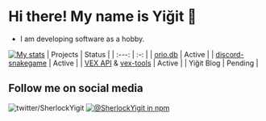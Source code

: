 # Hi there! My name is Yiğit 👋
+ I am developing software as a hobby.

[![My stats](https://github-readme-stats.vercel.app/api?username=SherlockYigit&show_icons=true&theme=synthwave&hide_border=true&include_all_commits=true)](https://github-readme-stats.vercel.app/api?username=SherlockYigit&show_icons=true&theme=synthwave&hide_border=true&include_all_commits=true)
| Projects | Status  | 
| :---:   | :-: | 
| [orio.db](https://npmjs.com/orio.db) | Active |
| [discord-snakegame](https://www.npmjs.com/package/discord-snakegame/) | Active |
| [VEX API](https://vex-api.glitch.me/) & [vex-tools](https://npmjs.com/vex-tools) | Active |
| Yiğit Blog | Pending |

## Follow me on social media
![twitter/SherlockYigit](https://img.shields.io/twitter/follow/SherlockYigit?style=social)
[![@SherlockYigit in npm](https://img.shields.io/twitter/url?label=SherlockYigit&logo=npm&style=flat-square&url=https://mpmjs.com/~yigitavci1894)](https://npmjs.com/~yigitavci1894)
